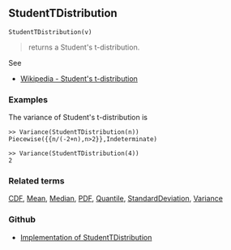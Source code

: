 ## StudentTDistribution

```
StudentTDistribution(v)
```

> returns a Student's t-distribution.
    
See
* [Wikipedia - Student's t-distribution](https://en.wikipedia.org/wiki/Student%27s_t-distribution)
 
 
### Examples

The variance of Student's t-distribution is

```
>> Variance(StudentTDistribution(n)) 
Piecewise({{n/(-2+n),n>2}},Indeterminate)
				
>> Variance(StudentTDistribution(4)) 
2
```

### Related terms 
[CDF](CDF.md), [Mean](Mean.md), [Median](Median.md), [PDF](PDF.md), [Quantile](Quantile.md), [StandardDeviation](StandardDeviation.md), [Variance](Variance.md) 

### Github

* [Implementation of StudentTDistribution](https://github.com/axkr/symja_android_library/blob/master/symja_android_library/matheclipse-core/src/main/java/org/matheclipse/core/builtin/StatisticsFunctions.java#L6180) 
